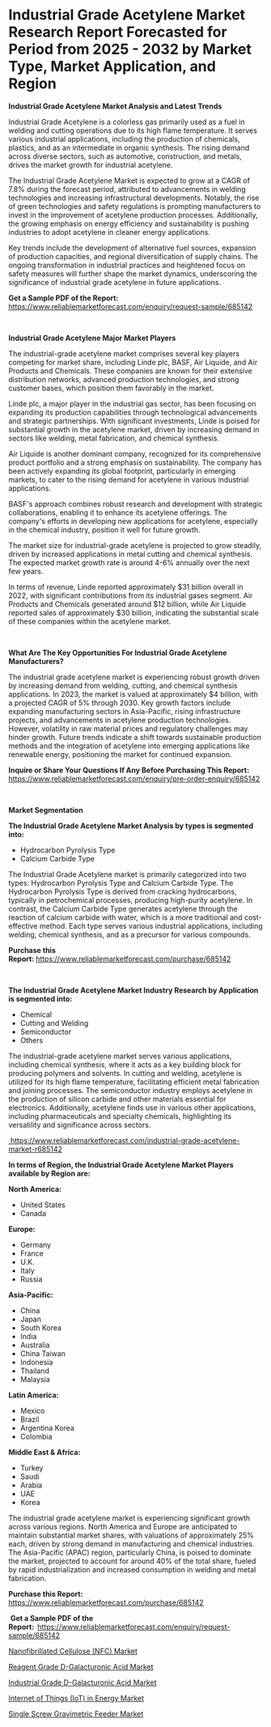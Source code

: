 <p><h1>Industrial Grade Acetylene Market Research Report Forecasted for Period from 2025 -  2032 by Market Type, Market Application, and Region</h1></p><p><strong>Industrial Grade Acetylene Market Analysis and Latest Trends</strong></p>
<p><p>Industrial Grade Acetylene is a colorless gas primarily used as a fuel in welding and cutting operations due to its high flame temperature. It serves various industrial applications, including the production of chemicals, plastics, and as an intermediate in organic synthesis. The rising demand across diverse sectors, such as automotive, construction, and metals, drives the market growth for industrial acetylene.</p><p>The Industrial Grade Acetylene Market is expected to grow at a CAGR of 7.8% during the forecast period, attributed to advancements in welding technologies and increasing infrastructural developments. Notably, the rise of green technologies and safety regulations is prompting manufacturers to invest in the improvement of acetylene production processes. Additionally, the growing emphasis on energy efficiency and sustainability is pushing industries to adopt acetylene in cleaner energy applications. </p><p>Key trends include the development of alternative fuel sources, expansion of production capacities, and regional diversification of supply chains. The ongoing transformation in industrial practices and heightened focus on safety measures will further shape the market dynamics, underscoring the significance of industrial grade acetylene in future applications.</p></p>
<p><strong>Get a Sample PDF of the Report:&nbsp;</strong> <a href="https://www.reliablemarketforecast.com/enquiry/request-sample/685142?utm_campaign=1874&utm_medium=2&utm_source=Github&utm_content=ia&utm_term=08012025&utm_id=industrial-grade-acetylene">https://www.reliablemarketforecast.com/enquiry/request-sample/685142</a></p>
<p>&nbsp;</p>
<p><strong>Industrial Grade Acetylene Major Market Players</strong></p>
<p><p>The industrial-grade acetylene market comprises several key players competing for market share, including Linde plc, BASF, Air Liquide, and Air Products and Chemicals. These companies are known for their extensive distribution networks, advanced production technologies, and strong customer bases, which position them favorably in the market.</p><p>Linde plc, a major player in the industrial gas sector, has been focusing on expanding its production capabilities through technological advancements and strategic partnerships. With significant investments, Linde is poised for substantial growth in the acetylene market, driven by increasing demand in sectors like welding, metal fabrication, and chemical synthesis.</p><p>Air Liquide is another dominant company, recognized for its comprehensive product portfolio and a strong emphasis on sustainability. The company has been actively expanding its global footprint, particularly in emerging markets, to cater to the rising demand for acetylene in various industrial applications. </p><p>BASF's approach combines robust research and development with strategic collaborations, enabling it to enhance its acetylene offerings. The company's efforts in developing new applications for acetylene, especially in the chemical industry, position it well for future growth.</p><p>The market size for industrial-grade acetylene is projected to grow steadily, driven by increased applications in metal cutting and chemical synthesis. The expected market growth rate is around 4-6% annually over the next few years.</p><p>In terms of revenue, Linde reported approximately $31 billion overall in 2022, with significant contributions from its industrial gases segment. Air Products and Chemicals generated around $12 billion, while Air Liquide reported sales of approximately $30 billion, indicating the substantial scale of these companies within the acetylene market.</p></p>
<p>&nbsp;</p>
<p><strong>What Are The Key Opportunities For Industrial Grade Acetylene Manufacturers?</strong></p>
<p><p>The industrial grade acetylene market is experiencing robust growth driven by increasing demand from welding, cutting, and chemical synthesis applications. In 2023, the market is valued at approximately $4 billion, with a projected CAGR of 5% through 2030. Key growth factors include expanding manufacturing sectors in Asia-Pacific, rising infrastructure projects, and advancements in acetylene production technologies. However, volatility in raw material prices and regulatory challenges may hinder growth. Future trends indicate a shift towards sustainable production methods and the integration of acetylene into emerging applications like renewable energy, positioning the market for continued expansion.</p></p>
<p><strong>Inquire or Share Your Questions If Any Before Purchasing This Report:</strong> <a href="https://www.reliablemarketforecast.com/enquiry/pre-order-enquiry/685142?utm_campaign=1874&utm_medium=2&utm_source=Github&utm_content=ia&utm_term=08012025&utm_id=industrial-grade-acetylene">https://www.reliablemarketforecast.com/enquiry/pre-order-enquiry/685142</a></p>
<p>&nbsp;</p>
<p><strong>Market Segmentation</strong></p>
<p><strong>The Industrial Grade Acetylene Market Analysis by types is segmented into:</strong></p>
<p><ul><li>Hydrocarbon Pyrolysis Type</li><li>Calcium Carbide Type</li></ul></p>
<p><p>The Industrial Grade Acetylene market is primarily categorized into two types: Hydrocarbon Pyrolysis Type and Calcium Carbide Type. The Hydrocarbon Pyrolysis Type is derived from cracking hydrocarbons, typically in petrochemical processes, producing high-purity acetylene. In contrast, the Calcium Carbide Type generates acetylene through the reaction of calcium carbide with water, which is a more traditional and cost-effective method. Each type serves various industrial applications, including welding, chemical synthesis, and as a precursor for various compounds.</p></p>
<p><strong>Purchase this Report:&nbsp;</strong><a href="https://www.reliablemarketforecast.com/purchase/685142?utm_campaign=1874&utm_medium=2&utm_source=Github&utm_content=ia&utm_term=08012025&utm_id=industrial-grade-acetylene">https://www.reliablemarketforecast.com/purchase/685142</a></p>
<p>&nbsp;</p>
<p><strong>The Industrial Grade Acetylene Market Industry Research by Application is segmented into:</strong></p>
<p><ul><li>Chemical</li><li>Cutting and Welding</li><li>Semiconductor</li><li>Others</li></ul></p>
<p><p>The industrial-grade acetylene market serves various applications, including chemical synthesis, where it acts as a key building block for producing polymers and solvents. In cutting and welding, acetylene is utilized for its high flame temperature, facilitating efficient metal fabrication and joining processes. The semiconductor industry employs acetylene in the production of silicon carbide and other materials essential for electronics. Additionally, acetylene finds use in various other applications, including pharmaceuticals and specialty chemicals, highlighting its versatility and significance across sectors.</p></p>
<p><a href="https://www.reliablemarketforecast.com/industrial-grade-acetylene-market-r685142?utm_campaign=1874&utm_medium=2&utm_source=Github&utm_content=ia&utm_term=08012025&utm_id=industrial-grade-acetylene">&nbsp;https://www.reliablemarketforecast.com/industrial-grade-acetylene-market-r685142</a></p>
<p><strong>In terms of Region, the Industrial Grade Acetylene Market Players available by Region are:</strong></p>
<p>
    <p> <strong> North America: </strong>
        <ul>
            <li>United States</li>
            <li>Canada</li>
        </ul>
        </p> 
    <p> <strong> Europe: </strong>
        <ul>
            <li>Germany</li>
            <li>France</li>
            <li>U.K.</li>
            <li>Italy</li>
            <li>Russia</li>
        </ul>
        </p> 
    <p> <strong> Asia-Pacific: </strong>
        <ul>
            <li>China</li>
            <li>Japan</li>
            <li>South Korea</li>
            <li>India</li>
            <li>Australia</li>
            <li>China Taiwan</li>
            <li>Indonesia</li>
            <li>Thailand</li>
            <li>Malaysia</li>
        </ul>
        </p> 
    <p> <strong> Latin America: </strong>
        <ul>
            <li>Mexico</li>
            <li>Brazil</li>
            <li>Argentina Korea</li>
            <li>Colombia</li>
        </ul>
        </p> 
    <p> <strong> Middle East & Africa: </strong>
        <ul>
            <li>Turkey</li>
            <li>Saudi</li>
            <li>Arabia</li>
            <li>UAE</li>
            <li>Korea</li>
        </ul>
    </p>
    </p>
<p><p>The industrial grade acetylene market is experiencing significant growth across various regions. North America and Europe are anticipated to maintain substantial market shares, with valuations of approximately 25% each, driven by strong demand in manufacturing and chemical industries. The Asia-Pacific (APAC) region, particularly China, is poised to dominate the market, projected to account for around 40% of the total share, fueled by rapid industrialization and increased consumption in welding and metal fabrication.</p></p>
<p><strong>Purchase this Report: </strong><a href="https://www.reliablemarketforecast.com/purchase/685142?utm_campaign=1874&utm_medium=2&utm_source=Github&utm_content=ia&utm_term=08012025&utm_id=industrial-grade-acetylene">https://www.reliablemarketforecast.com/purchase/685142</a></p>
<p>&nbsp;<strong>Get a Sample PDF of the Report:&nbsp;&nbsp;</strong><a href="https://www.reliablemarketforecast.com/enquiry/request-sample/685142?utm_campaign=1874&utm_medium=2&utm_source=Github&utm_content=ia&utm_term=08012025&utm_id=industrial-grade-acetylene">https://www.reliablemarketforecast.com/enquiry/request-sample/685142</a></p>
<p><strong></strong></p>
<p><p><a href="https://www.linkedin.com/pulse/nanofibrillated-cellulose-nfc-market-expansion-comprehensive-analysis-tyomf?utm_campaign=1874&utm_medium=2&utm_source=Github&utm_content=ia&utm_term=08012025&utm_id=industrial-grade-acetylene">Nanofibrillated Cellulose (NFC) Market</a></p><p><a href="https://www.linkedin.com/pulse/comprehensive-report-reagent-grade-d-galacturonic-acid-market-types-applications-xuove?utm_campaign=1874&utm_medium=2&utm_source=Github&utm_content=ia&utm_term=08012025&utm_id=industrial-grade-acetylene">Reagent Grade D-Galacturonic Acid Market</a></p><p><a href="https://www.linkedin.com/pulse/industrial-grade-d-galacturonic-acid-market-analysis-latest-marketing-us7be?utm_campaign=1874&utm_medium=2&utm_source=Github&utm_content=ia&utm_term=08012025&utm_id=industrial-grade-acetylene">Industrial Grade D-Galacturonic Acid Market</a></p><p><a href="https://github.com/ChiragRP21/Market-Research-Report-List-7/blob/main/internet-of-things-iot-in-energy-market.md?utm_campaign=1874&utm_medium=2&utm_source=Github&utm_content=ia&utm_term=08012025&utm_id=industrial-grade-acetylene">Internet of Things (IoT) in Energy Market</a></p><p><a href="https://www.linkedin.com/pulse/single-screw-gravimetric-feeder-sector-surge-13-growth-roadmap-2032-zyaec?utm_campaign=1874&utm_medium=2&utm_source=Github&utm_content=ia&utm_term=08012025&utm_id=industrial-grade-acetylene">Single Screw Gravimetric Feeder Market</a></p></p>